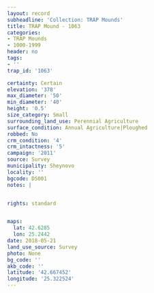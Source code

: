 ```yaml
---
layout: record
subheadline: 'Collection: TRAP Mounds'
title: TRAP Mound - 1063
categories:
- TRAP Mounds
- 1000-1999
header: no
tags:
- ''
trap_id: '1063'

certainty: Certain
elevation: '378'
max_diameter: '50'
min_diameter: '40'
height: '0.5'
size_category: Small
surrounding_land_use: Perennial Agriculture
surface_condition: Annual Agriculture|Ploughed
robbed: No
crm_condition: '4'
crm_intactness: '5'
campaign: '2011'
source: Survey
municipality: Sheynovo
locality: ''
bgcode: DS001
notes: |


rights: standard


maps:
  lat: 42.6285
  lon: 25.2442
date: 2018-05-21
land_use_source: Survey
photo: None
bg_code: ''
akb_code: ''
latitude: '42.667452'
longitude: '25.322524'
---
```

